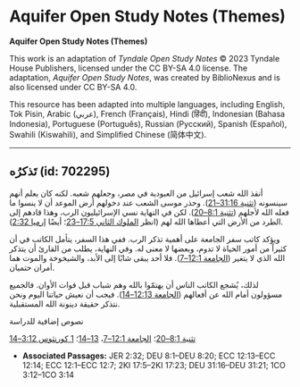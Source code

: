 # Aquifer Open Study Notes (Themes)

**Aquifer Open Study Notes (Themes)**

This work is an adaptation of *Tyndale Open Study Notes* © 2023 Tyndale House Publishers, licensed under the CC BY\-SA 4\.0 license. The adaptation, *Aquifer Open Study Notes*, was created by BiblioNexus and is also licensed under CC BY\-SA 4\.0\.

This resource has been adapted into multiple languages, including English, Tok Pisin, Arabic (عربي), French (Français), Hindi (हिंदी), Indonesian (Bahasa Indonesia), Portuguese (Português), Russian (Русский), Spanish (Español), Swahili (Kiswahili), and Simplified Chinese (简体中文).



--------------------------------

## تَذكرُه (id: 702295)

أنقذ الله شعب إسرائيل من العبودية في مصر، وجعلهم شعبه. لكنه كان يعلم أنهم سينسونه ([تثنية 31:16–21](https://ref.ly/Deut31:16-Deut31:21)). وحذر موسى الشعب عند دخولهم أرض الموعد أن لا ينسوا ما فعله الله لأجلهم ([تثنية 8:1–20](https://ref.ly/Deut8:1-Deut8:20)). لكن في النهاية نسي الإسرائيليون الرب، وهذا قادهم إلى الطرد من الأرض التي أعطاها الله لهم (انظر [الملوك الثاني 17:5–23](https://ref.ly/2Kgs17:5-2Kgs17:23)؛ أيضًا [إرميا 2:32](https://ref.ly/Jer2:32)).

ويؤكد كاتب سفر الجامعة على أهمية تذكر الرب. ففي هذا السفر، يتأمل الكاتب في أن كثيراً من أمور الحياة لا تدوم، وبعضها لا معنى له. وفي النهاية، يطلب من القارئ أن يتذكر الله الذي لا يتغير ([الجامعة 12:1–7](https://ref.ly/Eccl12:1-Eccl12:7)). فلا أحد يبقى شابًا إلى الأبد، والشيخوخة والموت هما أمران حتميان.

لذلك، يُشجع الكاتب الناس أن يهتمّوا بالله وهم شباب قبل فوات الأوان. فالجميع مسؤولون أمام الله عن أفعالهم ([الجامعة 12:13–14](https://ref.ly/Eccl12:13-Eccl12:14)). فيجب أن نعيش حياتنا اليوم ونحن نتذكر حقيقة دينونة الله المستقبلية.

نصوص إضافية للدراسة

[تثنية 8:1–20](https://ref.ly/Deut8:1-Deut8:20)؛ [الجامعة 12:1–7](https://ref.ly/Eccl12:1-Eccl12:7)، [13–14](https://ref.ly/Eccl12:13-Eccl12:14)؛ [1 كورنثوس 3:12–14](https://ref.ly/1Cor3:12-1Cor3:14)

* **Associated Passages:** JER 2:32; DEU 8:1–DEU 8:20; ECC 12:13–ECC 12:14; ECC 12:1–ECC 12:7; 2KI 17:5–2KI 17:23; DEU 31:16–DEU 31:21; 1CO 3:12–1CO 3:14

